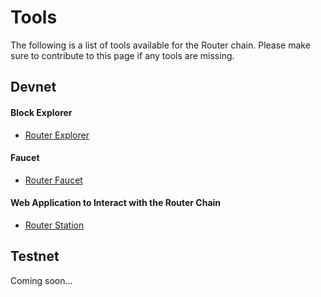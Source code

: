 # Tools

The following is a list of tools available for the Router chain. Please make sure to contribute to this page if any tools are missing.  


## Devnet
#### Block Explorer
- [Router Explorer](https://devnet-explorer.routerprotocol.com/)
#### Faucet
- [Router Faucet](https://devnet-faucet.routerprotocol.com/)
#### Web Application to Interact with the Router Chain
- [Router Station](https://devnet-router-station.routerprotocol.com/)

## Testnet
Coming soon...
<!-- #### Block Explorers
- [Mintscan](https://testnet.mintscan.io/osmosis-testnet)

#### Contract Explorers
- [Code-explorer](https://osmosis-contracts.web.app/#/codes) -->